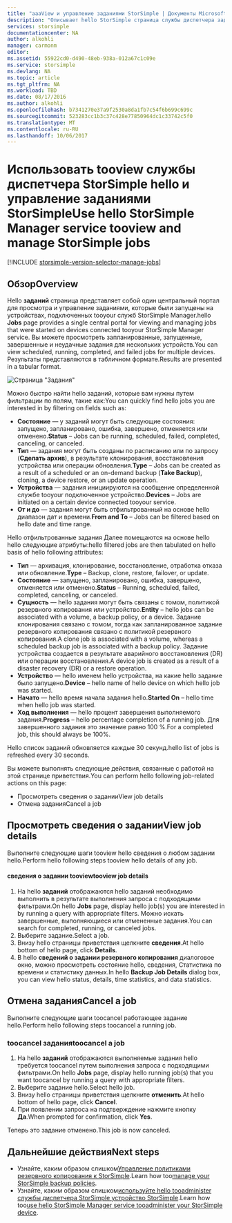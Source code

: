 ```yaml
---
title: "aaaView и управление заданиями StorSimple | Документы Microsoft"
description: "Описывает hello StorSimple страница службы диспетчера заданий и как toouse его tootrack последних, текущего и запланированные задания резервного копирования."
services: storsimple
documentationcenter: NA
author: alkohli
manager: carmonm
editor: 
ms.assetid: 55922cd0-d490-48eb-938a-012a67c1c09e
ms.service: storsimple
ms.devlang: NA
ms.topic: article
ms.tgt_pltfrm: NA
ms.workload: TBD
ms.date: 08/17/2016
ms.author: alkohli
ms.openlocfilehash: b7341270e37a9f2530a8da1fb7c54f6b699c699c
ms.sourcegitcommit: 523283cc1b3c37c428e77850964dc1c33742c5f0
ms.translationtype: MT
ms.contentlocale: ru-RU
ms.lasthandoff: 10/06/2017
---
```

# <a name="use-hello-storsimple-manager-service-tooview-and-manage-storsimple-jobs"></a><span data-ttu-id="c6fae-103">Использовать tooview службы диспетчера StorSimple hello и управление заданиями StorSimple</span><span class="sxs-lookup"><span data-stu-id="c6fae-103">Use hello StorSimple Manager service tooview and manage StorSimple jobs</span></span>
[!INCLUDE [storsimple-version-selector-manage-jobs](../../includes/storsimple-version-selector-manage-jobs.md)]

## <a name="overview"></a><span data-ttu-id="c6fae-104">Обзор</span><span class="sxs-lookup"><span data-stu-id="c6fae-104">Overview</span></span>
<span data-ttu-id="c6fae-105">Hello **заданий** страница представляет собой один центральный портал для просмотра и управление заданиями, которые были запущены на устройствах, подключенных tooyour служб StorSimple Manager.</span><span class="sxs-lookup"><span data-stu-id="c6fae-105">hello **Jobs** page provides a single central portal for viewing and managing jobs that were started on devices connected tooyour StorSimple Manager service.</span></span> <span data-ttu-id="c6fae-106">Вы можете просмотреть запланированные, запущенные, завершенные и неудачные задания для нескольких устройств.</span><span class="sxs-lookup"><span data-stu-id="c6fae-106">You can view scheduled, running, completed, and failed jobs for multiple devices.</span></span> <span data-ttu-id="c6fae-107">Результаты представляются в табличном формате.</span><span class="sxs-lookup"><span data-stu-id="c6fae-107">Results are presented in a tabular format.</span></span> 

![Страница "Задания"](./media/storsimple-manage-jobs/HCS_JobsPage.png)

<span data-ttu-id="c6fae-109">Можно быстро найти hello заданий, которые вам нужны путем фильтрации по полям, такие как:</span><span class="sxs-lookup"><span data-stu-id="c6fae-109">You can quickly find hello jobs you are interested in by filtering on fields such as:</span></span>

* <span data-ttu-id="c6fae-110">**Состояние** — у заданий могут быть следующие состояния: запущено, запланировано, ошибка, завершено, отменяется или отменено.</span><span class="sxs-lookup"><span data-stu-id="c6fae-110">**Status** – Jobs can be running, scheduled, failed, completed, canceling, or canceled.</span></span>
* <span data-ttu-id="c6fae-111">**Тип** — задания могут быть созданы по расписанию или по запросу (**Сделать архив**), в результате клонирования, восстановления устройства или операции обновления.</span><span class="sxs-lookup"><span data-stu-id="c6fae-111">**Type** – Jobs can be created as a result of a scheduled or an on-demand backup (**Take Backup**), cloning, a device restore, or an update operation.</span></span>
* <span data-ttu-id="c6fae-112">**Устройства** — задания инициируются на сообщение определенной службе tooyour подключенное устройство.</span><span class="sxs-lookup"><span data-stu-id="c6fae-112">**Devices** – Jobs are initiated on a certain device connected tooyour service.</span></span>
* <span data-ttu-id="c6fae-113">**От и до** — задания могут быть отфильтрованный на основе hello диапазон дат и времени.</span><span class="sxs-lookup"><span data-stu-id="c6fae-113">**From and To** – Jobs can be filtered based on hello date and time range.</span></span>

<span data-ttu-id="c6fae-114">Hello отфильтрованные задания Далее помещаются на основе hello hello следующие атрибуты:</span><span class="sxs-lookup"><span data-stu-id="c6fae-114">hello filtered jobs are then tabulated on hello basis of hello following attributes:</span></span>

* <span data-ttu-id="c6fae-115">**Тип** — архивация, клонирование, восстановление, отработка отказа или обновление.</span><span class="sxs-lookup"><span data-stu-id="c6fae-115">**Type** – Backup, clone, restore, failover, or update.</span></span>
* <span data-ttu-id="c6fae-116">**Состояние** — запущено, запланировано, ошибка, завершено, отменяется или отменено.</span><span class="sxs-lookup"><span data-stu-id="c6fae-116">**Status** – Running, scheduled, failed, completed, canceling, or canceled.</span></span>
* <span data-ttu-id="c6fae-117">**Сущность** — hello задания могут быть связаны с томом, политикой резервного копирования или устройство.</span><span class="sxs-lookup"><span data-stu-id="c6fae-117">**Entity** – hello jobs can be associated with a volume, a backup policy, or a device.</span></span> <span data-ttu-id="c6fae-118">Задание клонирования связано с томом, тогда как запланированное задание резервного копирования связано с политикой резервного копирования.</span><span class="sxs-lookup"><span data-stu-id="c6fae-118">A clone job is associated with a volume, whereas a scheduled backup job is associated with a backup policy.</span></span> <span data-ttu-id="c6fae-119">Задание устройства создается в результате аварийного восстановления (DR) или операции восстановления.</span><span class="sxs-lookup"><span data-stu-id="c6fae-119">A device job is created as a result of a disaster recovery (DR) or a restore operation.</span></span>
* <span data-ttu-id="c6fae-120">**Устройство** — hello именем hello устройства, на какие hello задание было запущено.</span><span class="sxs-lookup"><span data-stu-id="c6fae-120">**Device** – hello name of hello device on which hello job was started.</span></span>
* <span data-ttu-id="c6fae-121">**Начато** — hello время начала задания hello.</span><span class="sxs-lookup"><span data-stu-id="c6fae-121">**Started On** – hello time when hello job was started.</span></span>
* <span data-ttu-id="c6fae-122">**Ход выполнения** — hello процент завершения выполняемого задания.</span><span class="sxs-lookup"><span data-stu-id="c6fae-122">**Progress** – hello percentage completion of a running job.</span></span> <span data-ttu-id="c6fae-123">Для завершенного задания это значение равно 100 %.</span><span class="sxs-lookup"><span data-stu-id="c6fae-123">For a completed job, this should always be 100%.</span></span>

<span data-ttu-id="c6fae-124">Hello список заданий обновляется каждые 30 секунд.</span><span class="sxs-lookup"><span data-stu-id="c6fae-124">hello list of jobs is refreshed every 30 seconds.</span></span>

<span data-ttu-id="c6fae-125">Вы можете выполнять следующие действия, связанные с работой на этой странице приветствия.</span><span class="sxs-lookup"><span data-stu-id="c6fae-125">You can perform hello following job-related actions on this page:</span></span>

* <span data-ttu-id="c6fae-126">Просмотреть сведения о задании</span><span class="sxs-lookup"><span data-stu-id="c6fae-126">View job details</span></span>
* <span data-ttu-id="c6fae-127">Отмена задания</span><span class="sxs-lookup"><span data-stu-id="c6fae-127">Cancel a job</span></span>

## <a name="view-job-details"></a><span data-ttu-id="c6fae-128">Просмотреть сведения о задании</span><span class="sxs-lookup"><span data-stu-id="c6fae-128">View job details</span></span>
<span data-ttu-id="c6fae-129">Выполните следующие шаги tooview hello сведения о любом задании hello.</span><span class="sxs-lookup"><span data-stu-id="c6fae-129">Perform hello following steps tooview hello details of any job.</span></span>

#### <a name="tooview-job-details"></a><span data-ttu-id="c6fae-130">сведения о задании tooview</span><span class="sxs-lookup"><span data-stu-id="c6fae-130">tooview job details</span></span>
1. <span data-ttu-id="c6fae-131">На hello **заданий** отображаются hello заданий необходимо выполнить в результате выполнения запроса с подходящими фильтрами.</span><span class="sxs-lookup"><span data-stu-id="c6fae-131">On hello **Jobs** page, display hello job(s) you are interested in by running a query with appropriate filters.</span></span> <span data-ttu-id="c6fae-132">Можно искать завершенные, выполняющиеся или отмененные задания.</span><span class="sxs-lookup"><span data-stu-id="c6fae-132">You can search for completed, running, or canceled jobs.</span></span>
2. <span data-ttu-id="c6fae-133">Выберите задание.</span><span class="sxs-lookup"><span data-stu-id="c6fae-133">Select a job.</span></span>
3. <span data-ttu-id="c6fae-134">Внизу hello страницы приветствия щелкните **сведения**.</span><span class="sxs-lookup"><span data-stu-id="c6fae-134">At hello bottom of hello page, click **Details**.</span></span>
4. <span data-ttu-id="c6fae-135">В hello **сведений о задании резервного копирования** диалоговое окно, можно просмотреть состояние hello, сведения, Статистика по времени и статистику данных.</span><span class="sxs-lookup"><span data-stu-id="c6fae-135">In hello **Backup Job Details** dialog box, you can view hello status, details, time statistics, and data statistics.</span></span>

## <a name="cancel-a-job"></a><span data-ttu-id="c6fae-136">Отмена задания</span><span class="sxs-lookup"><span data-stu-id="c6fae-136">Cancel a job</span></span>
<span data-ttu-id="c6fae-137">Выполните следующие шаги toocancel работающее задание hello.</span><span class="sxs-lookup"><span data-stu-id="c6fae-137">Perform hello following steps toocancel a running job.</span></span>

### <a name="toocancel-a-job"></a><span data-ttu-id="c6fae-138">toocancel задания</span><span class="sxs-lookup"><span data-stu-id="c6fae-138">toocancel a job</span></span>
1. <span data-ttu-id="c6fae-139">На hello **заданий** отображаются выполняемые задания hello требуется toocancel путем выполнения запроса с подходящими фильтрами.</span><span class="sxs-lookup"><span data-stu-id="c6fae-139">On hello **Jobs** page, display hello running job(s) that you want toocancel by running a query with appropriate filters.</span></span>
2. <span data-ttu-id="c6fae-140">Выберите задание hello.</span><span class="sxs-lookup"><span data-stu-id="c6fae-140">Select hello job.</span></span>
3. <span data-ttu-id="c6fae-141">Внизу hello страницы приветствия щелкните **отменить**.</span><span class="sxs-lookup"><span data-stu-id="c6fae-141">At hello bottom of hello page, click **Cancel**.</span></span>
4. <span data-ttu-id="c6fae-142">При появлении запроса на подтверждение нажмите кнопку **Да**.</span><span class="sxs-lookup"><span data-stu-id="c6fae-142">When prompted for confirmation, click **Yes**.</span></span>

<span data-ttu-id="c6fae-143">Теперь это задание отменено.</span><span class="sxs-lookup"><span data-stu-id="c6fae-143">This job is now canceled.</span></span>

## <a name="next-steps"></a><span data-ttu-id="c6fae-144">Дальнейшие действия</span><span class="sxs-lookup"><span data-stu-id="c6fae-144">Next steps</span></span>
* <span data-ttu-id="c6fae-145">Узнайте, каким образом слишком[Управление политиками резервного копирования к StorSimple](storsimple-manage-backup-policies.md).</span><span class="sxs-lookup"><span data-stu-id="c6fae-145">Learn how too[manage your StorSimple backup policies](storsimple-manage-backup-policies.md).</span></span>
* <span data-ttu-id="c6fae-146">Узнайте, каким образом слишком[используйте hello tooadminister службы диспетчера StorSimple устройство StorSimple](storsimple-manager-service-administration.md).</span><span class="sxs-lookup"><span data-stu-id="c6fae-146">Learn how too[use hello StorSimple Manager service tooadminister your StorSimple device](storsimple-manager-service-administration.md).</span></span>

